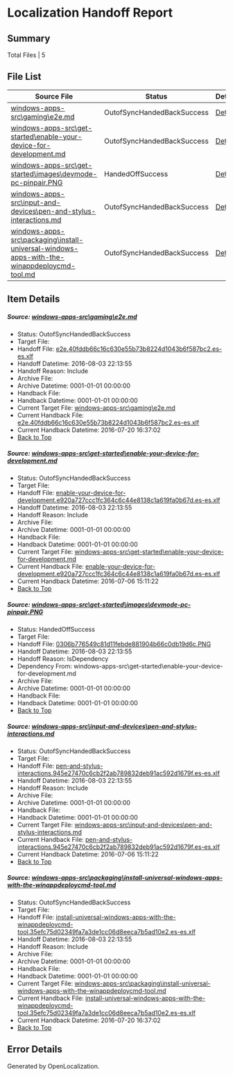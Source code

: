 # <a name='report-top'></a> Localization Handoff Report

## Summary
 Total Files | 5

## File List
 Source File | Status | Details 
 ----------- | ------ | ------- 
 [windows-apps-src\gaming\e2e.md](https://github.com/Microsoft/windows-apps/blob/b09fa1f31130887f37d6da6942b6520e952636d4/windows-apps-src/gaming/e2e.md) | OutofSyncHandedBackSuccess | [Details](#18f497c807a51c928d2f8b99a462cd5d786c4d8f3459)
 [windows-apps-src\get-started\enable-your-device-for-development.md](https://github.com/Microsoft/windows-apps/blob/d66fecec1c4ce41bb08cc39790238086dc2ab3cf/windows-apps-src/get-started/enable-your-device-for-development.md) | OutofSyncHandedBackSuccess | [Details](#1417df67b8f452ca368469aa79568b0f9a60491e3551)
 [windows-apps-src\get-started\images\devmode-pc-pinpair.PNG](https://github.com/Microsoft/windows-apps/blob/39313f077a1d886618a4787345800574263cfd22/windows-apps-src/get-started/images/devmode-pc-pinpair.PNG) | HandedOffSuccess | [Details](#0306b776549c81d11febde881904b66c0db19d6c3582)
 [windows-apps-src\input-and-devices\pen-and-stylus-interactions.md](https://github.com/Microsoft/windows-apps/blob/593a57722d3b282b2f4a339d23d8ef82bb91e8ca/windows-apps-src/input-and-devices/pen-and-stylus-interactions.md) | OutofSyncHandedBackSuccess | [Details](#7e2ffff4631de2bb19e9ad56f93c62ec3135be4c4286)
 [windows-apps-src\packaging\install-universal-windows-apps-with-the-winappdeploycmd-tool.md](https://github.com/Microsoft/windows-apps/blob/7b04e2e9980da4bbdd6d9d10fc493eb05e21afc4/windows-apps-src/packaging/install-universal-windows-apps-with-the-winappdeploycmd-tool.md) | OutofSyncHandedBackSuccess | [Details](#87af49dc04a94bac8896b33a1d7e8b4993b0f2c34838)

## Item Details
##### <a name='18f497c807a51c928d2f8b99a462cd5d786c4d8f3459'></a> Source: [windows-apps-src\gaming\e2e.md](https://github.com/Microsoft/windows-apps/blob/b09fa1f31130887f37d6da6942b6520e952636d4/windows-apps-src/gaming/e2e.md)
* Status: OutofSyncHandedBackSuccess
* Target File: 
* Handoff File: [e2e.40fddb66c16c630e55b73b8224d1043b6f587bc2.es-es.xlf](https://github.com/Microsoft/WDG.handoff/blob/0f6f44b8ee966bb374ae4cead2571117ad571196/ol-handoff/Microsoft/windows-apps.es-es/master/e2e.40fddb66c16c630e55b73b8224d1043b6f587bc2.es-es.xlf)
* Handoff Datetime: 2016-08-03 22:13:55
* Handoff Reason: Include
* Archive File: 
* Archive Datetime: 0001-01-01 00:00:00
* Handback File: 
* Handback Datetime: 0001-01-01 00:00:00
* Current Target File: [windows-apps-src\gaming\e2e.md](https://github.com/Microsoft/windows-apps.es-es/blob/ae25724f2c2f0d2747098f5df2f0d64c8f04d5a1/windows-apps-src/gaming/e2e.md)
* Current Handback File: [e2e.40fddb66c16c630e55b73b8224d1043b6f587bc2.es-es.xlf](https://github.com/Microsoft/WDG.handback/blob/9646d4157c932fa06798caec79eed2dd516cb04b/ol-handback/Microsoft/windows-apps.es-es/master/e2e.40fddb66c16c630e55b73b8224d1043b6f587bc2.es-es.xlf)
* Current Handback Datetime: 2016-07-20 16:37:02
* [Back to Top](#report-top)

##### <a name='1417df67b8f452ca368469aa79568b0f9a60491e3551'></a> Source: [windows-apps-src\get-started\enable-your-device-for-development.md](https://github.com/Microsoft/windows-apps/blob/d66fecec1c4ce41bb08cc39790238086dc2ab3cf/windows-apps-src/get-started/enable-your-device-for-development.md)
* Status: OutofSyncHandedBackSuccess
* Target File: 
* Handoff File: [enable-your-device-for-development.e920a727ccc1fc364c6c44e8138c1a619fa0b67d.es-es.xlf](https://github.com/Microsoft/WDG.handoff/blob/0f6f44b8ee966bb374ae4cead2571117ad571196/ol-handoff/Microsoft/windows-apps.es-es/master/enable-your-device-for-development.e920a727ccc1fc364c6c44e8138c1a619fa0b67d.es-es.xlf)
* Handoff Datetime: 2016-08-03 22:13:55
* Handoff Reason: Include
* Archive File: 
* Archive Datetime: 0001-01-01 00:00:00
* Handback File: 
* Handback Datetime: 0001-01-01 00:00:00
* Current Target File: [windows-apps-src\get-started\enable-your-device-for-development.md](https://github.com/Microsoft/windows-apps.es-es/blob/e53f454bc4c461b2434c3387589e28a597068263/windows-apps-src/get-started/enable-your-device-for-development.md)
* Current Handback File: [enable-your-device-for-development.e920a727ccc1fc364c6c44e8138c1a619fa0b67d.es-es.xlf](https://github.com/Microsoft/WDG.handback/blob/45ea58b222954eb601000ff83302f042237b5a2e/ol-handback/Microsoft/windows-apps.es-es/master/enable-your-device-for-development.e920a727ccc1fc364c6c44e8138c1a619fa0b67d.es-es.xlf)
* Current Handback Datetime: 2016-07-06 15:11:22
* [Back to Top](#report-top)

##### <a name='0306b776549c81d11febde881904b66c0db19d6c3582'></a> Source: [windows-apps-src\get-started\images\devmode-pc-pinpair.PNG](https://github.com/Microsoft/windows-apps/blob/39313f077a1d886618a4787345800574263cfd22/windows-apps-src/get-started/images/devmode-pc-pinpair.PNG)
* Status: HandedOffSuccess
* Target File: 
* Handoff File: [0306b776549c81d11febde881904b66c0db19d6c.PNG](https://github.com/Microsoft/WDG.handoff/blob/0f6f44b8ee966bb374ae4cead2571117ad571196/ol-handoff/Microsoft/windows-apps.es-es/master/0306b776549c81d11febde881904b66c0db19d6c.PNG)
* Handoff Datetime: 2016-08-03 22:13:55
* Handoff Reason: IsDependency
* Dependency From: windows-apps-src\get-started\enable-your-device-for-development.md
* Archive File: 
* Archive Datetime: 0001-01-01 00:00:00
* Handback File: 
* Handback Datetime: 0001-01-01 00:00:00
* [Back to Top](#report-top)

##### <a name='7e2ffff4631de2bb19e9ad56f93c62ec3135be4c4286'></a> Source: [windows-apps-src\input-and-devices\pen-and-stylus-interactions.md](https://github.com/Microsoft/windows-apps/blob/593a57722d3b282b2f4a339d23d8ef82bb91e8ca/windows-apps-src/input-and-devices/pen-and-stylus-interactions.md)
* Status: OutofSyncHandedBackSuccess
* Target File: 
* Handoff File: [pen-and-stylus-interactions.945e27470c6cb2f2ab789832deb91ac592d1679f.es-es.xlf](https://github.com/Microsoft/WDG.handoff/blob/0f6f44b8ee966bb374ae4cead2571117ad571196/ol-handoff/Microsoft/windows-apps.es-es/master/pen-and-stylus-interactions.945e27470c6cb2f2ab789832deb91ac592d1679f.es-es.xlf)
* Handoff Datetime: 2016-08-03 22:13:55
* Handoff Reason: Include
* Archive File: 
* Archive Datetime: 0001-01-01 00:00:00
* Handback File: 
* Handback Datetime: 0001-01-01 00:00:00
* Current Target File: [windows-apps-src\input-and-devices\pen-and-stylus-interactions.md](https://github.com/Microsoft/windows-apps.es-es/blob/e53f454bc4c461b2434c3387589e28a597068263/windows-apps-src/input-and-devices/pen-and-stylus-interactions.md)
* Current Handback File: [pen-and-stylus-interactions.945e27470c6cb2f2ab789832deb91ac592d1679f.es-es.xlf](https://github.com/Microsoft/WDG.handback/blob/45ea58b222954eb601000ff83302f042237b5a2e/ol-handback/Microsoft/windows-apps.es-es/master/pen-and-stylus-interactions.945e27470c6cb2f2ab789832deb91ac592d1679f.es-es.xlf)
* Current Handback Datetime: 2016-07-06 15:11:22
* [Back to Top](#report-top)

##### <a name='87af49dc04a94bac8896b33a1d7e8b4993b0f2c34838'></a> Source: [windows-apps-src\packaging\install-universal-windows-apps-with-the-winappdeploycmd-tool.md](https://github.com/Microsoft/windows-apps/blob/7b04e2e9980da4bbdd6d9d10fc493eb05e21afc4/windows-apps-src/packaging/install-universal-windows-apps-with-the-winappdeploycmd-tool.md)
* Status: OutofSyncHandedBackSuccess
* Target File: 
* Handoff File: [install-universal-windows-apps-with-the-winappdeploycmd-tool.35efc75d02349fa7a3de1cc06d8eeca7b5ad10e2.es-es.xlf](https://github.com/Microsoft/WDG.handoff/blob/0f6f44b8ee966bb374ae4cead2571117ad571196/ol-handoff/Microsoft/windows-apps.es-es/master/install-universal-windows-apps-with-the-winappdeploycmd-tool.35efc75d02349fa7a3de1cc06d8eeca7b5ad10e2.es-es.xlf)
* Handoff Datetime: 2016-08-03 22:13:55
* Handoff Reason: Include
* Archive File: 
* Archive Datetime: 0001-01-01 00:00:00
* Handback File: 
* Handback Datetime: 0001-01-01 00:00:00
* Current Target File: [windows-apps-src\packaging\install-universal-windows-apps-with-the-winappdeploycmd-tool.md](https://github.com/Microsoft/windows-apps.es-es/blob/ae25724f2c2f0d2747098f5df2f0d64c8f04d5a1/windows-apps-src/packaging/install-universal-windows-apps-with-the-winappdeploycmd-tool.md)
* Current Handback File: [install-universal-windows-apps-with-the-winappdeploycmd-tool.35efc75d02349fa7a3de1cc06d8eeca7b5ad10e2.es-es.xlf](https://github.com/Microsoft/WDG.handback/blob/9646d4157c932fa06798caec79eed2dd516cb04b/ol-handback/Microsoft/windows-apps.es-es/master/install-universal-windows-apps-with-the-winappdeploycmd-tool.35efc75d02349fa7a3de1cc06d8eeca7b5ad10e2.es-es.xlf)
* Current Handback Datetime: 2016-07-20 16:37:02
* [Back to Top](#report-top)


## Error Details

Generated by OpenLocalization.
